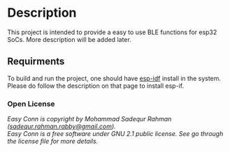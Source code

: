 # Description

This project is intended to provide a easy to use BLE functions for esp32 SoCs. More description will be added later.

## Requirments

To build and run the project, one should have [esp-idf](https://github.com/espressif/esp-idf) install in the system. Please do follow the description on that page to install esp-if.

### Open License

*Easy Conn is copyright by Mohammad Sadequr Rahman (sadequr.rahman.rabby@gmail.com). <br>Easy Conn is a free software under GNU 2.1 public license. See go through the license file for more details.</br>*